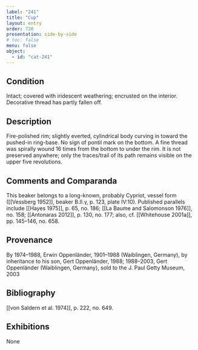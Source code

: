 ```yaml
---
label: "241"
title: "Cup"
layout: entry
order: 720
presentation: side-by-side
# toc: false
menu: false
object:
  - id: "cat-241"
---
```


## Condition

Intact; covered with iridescent weathering; encrusted on the interior. Decorative thread has partly fallen off.

## Description

Fire-polished rim; slightly everted, cylindrical body curving in toward the pushed-in ring-base. No sign of pontil mark on the bottom. A fine thread was spirally wound 16 times from the bottom to under the rim. It is not preserved anywhere; only the traces/trail of its path remains visible on the upper five revolutions.

## Comments and Comparanda

This beaker belongs to a long-known, probably Cypriot, vessel form ([[Vessberg 1952]], beaker B.II.γ, p. 123, plate IV:10). Published parallels include [[Hayes 1975]], p. 65, no. 186; [[La Baume and Salomonson 1976]], no. 158; [[Antonaras 2012]], p. 130, no. 177; also, cf. [[Whitehouse 2001a]], pp. 145–146, no. 658.

## Provenance

By 1974–1988, Erwin Oppenländer, 1901–1988 (Waiblingen, Germany), by inheritance to his son, Gert Oppenländer, 1988; 1988–2003, Gert Oppenländer (Waiblingen, Germany), sold to the J. Paul Getty Museum, 2003

## Bibliography

[[von Saldern et al. 1974]], p. 222, no. 649.

## Exhibitions

None